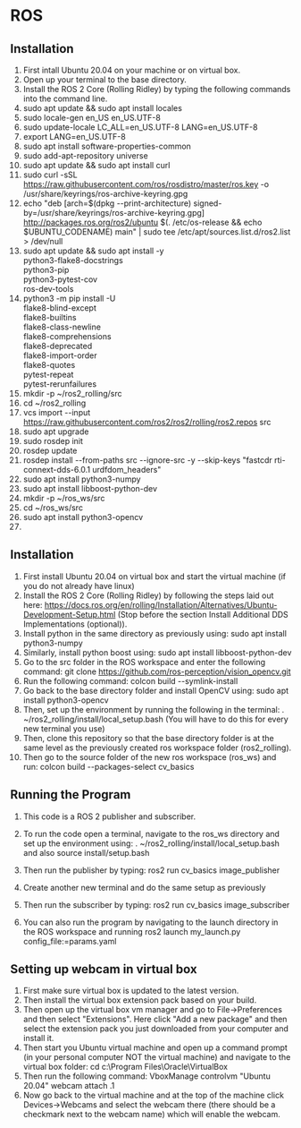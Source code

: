 # ROS
## Installation
1. First intall Ubuntu 20.04 on your machine or on virtual box.
2. Open up your terminal to the base directory.
3. Install the ROS 2 Core (Rolling Ridley) by typing the following commands into the command line.
4. sudo apt update && sudo apt install locales
5. sudo locale-gen en_US en_US.UTF-8
6. sudo update-locale LC_ALL=en_US.UTF-8 LANG=en_US.UTF-8
7. export LANG=en_US.UTF-8
8. sudo apt install software-properties-common
9. sudo add-apt-repository universe
10. sudo apt update && sudo apt install curl
11. sudo curl -sSL https://raw.githubusercontent.com/ros/rosdistro/master/ros.key -o /usr/share/keyrings/ros-archive-keyring.gpg
12. echo "deb [arch=$(dpkg --print-architecture) signed-by=/usr/share/keyrings/ros-archive-keyring.gpg] http://packages.ros.org/ros2/ubuntu $(. /etc/os-release && echo $UBUNTU_CODENAME) main" | sudo tee /etc/apt/sources.list.d/ros2.list > /dev/null
13. sudo apt update && sudo apt install -y \
  python3-flake8-docstrings \
  python3-pip \
  python3-pytest-cov \
  ros-dev-tools
14. python3 -m pip install -U \
   flake8-blind-except \
   flake8-builtins \
   flake8-class-newline \
   flake8-comprehensions \
   flake8-deprecated \
   flake8-import-order \
   flake8-quotes \
   pytest-repeat \
   pytest-rerunfailures
15. mkdir -p ~/ros2_rolling/src
16. cd ~/ros2_rolling
17. vcs import --input https://raw.githubusercontent.com/ros2/ros2/rolling/ros2.repos src
18. sudo apt upgrade
19. sudo rosdep init
20. rosdep update
21. rosdep install --from-paths src --ignore-src -y --skip-keys "fastcdr rti-connext-dds-6.0.1 urdfdom_headers"
22. sudo apt install python3-numpy
23. sudo apt install libboost-python-dev
24. mkdir -p ~/ros_ws/src
25. cd ~/ros_ws/src
26. sudo apt install python3-opencv
27. 

## Installation
1. First install Ubuntu 20.04 on virtual box and start the virtual machine (if you do not already have linux)
1. Install the ROS 2 Core (Rolling Ridley) by following the steps laid out here: https://docs.ros.org/en/rolling/Installation/Alternatives/Ubuntu-Development-Setup.html (Stop before the section Install Additional DDS Implementations (optional)).
2. Install python in the same directory as previously using: sudo apt install python3-numpy
3. Similarly, install python boost using: sudo apt install libboost-python-dev
4. Go to the src folder in the ROS workspace and enter the following command: git clone https://github.com/ros-perception/vision_opencv.git
5. Run the following command: colcon build --symlink-install
6. Go back to the base directory folder and install OpenCV using: sudo apt install python3-opencv
7. Then, set up the environment by running the following in the terminal: . ~/ros2_rolling/install/local_setup.bash (You will have to do this for every new terminal you use)
8. Then, clone this repository so that the base directory folder is at the same level as the previously created ros workspace folder (ros2_rolling).
9. Then go to the source folder of the new ros workspace (ros_ws) and run: colcon build --packages-select cv_basics
## Running the Program
1. This code is a ROS 2 publisher and subscriber.
2. To run the code open a terminal, navigate to the ros_ws directory and set up the environment using: . ~/ros2_rolling/install/local_setup.bash and also source install/setup.bash
3. Then run the publisher by typing: ros2 run cv_basics image_publisher
4. Create another new terminal and do the same setup as previously
5. Then run the subscriber by typing: ros2 run cv_basics image_subscriber

1. You can also run the program by navigating to the launch directory in the ROS workspace and running ros2 launch my_launch.py config_file:=params.yaml
## Setting up webcam in virtual box
1. First make sure virtual box is updated to the latest version.
2. Then install the virtual box extension pack based on your build.
3. Then open up the virtual box vm manager and go to File->Preferences and then select "Extensions". Here click "Add a new package" and then select the extension pack you just downloaded from your computer and install it.
4. Then start you Ubuntu virtual machine and open up a command prompt (in your personal computer NOT the virtual machine) and navigate to the virtual box folder: cd c:\Program Files\Oracle\VirtualBox
5. Then run the following command: VboxManage controlvm "Ubuntu 20.04" webcam attach .1
6. Now go back to the virtual machine and at the top of the machine click Devices->Webcams and select the webcam there (there should be a checkmark next to the webcam name) which will enable the webcam.
